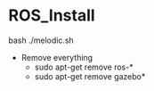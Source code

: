 # ROS_Install

bash ./melodic.sh

- Remove everything
  - sudo apt-get remove ros-*
  - sudo apt-get remove gazebo*
